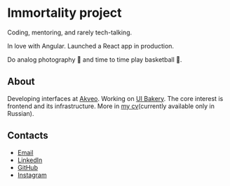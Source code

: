 # Immortality project

Coding, mentoring, and rarely tech-talking.

In love with Angular. Launched a React app in production.

Do analog photography 📸 and time to time play basketball 🏀.

## About

Developing interfaces at [Akveo](https://github.com/akveo). Working on [UI Bakery](https://uibakery.io). The core interest is frontend and its infrastructure. More in [my cv](https://sashaqred.com/ru/cv)(currently available only in Russian).

## Contacts

- [Email](mailto:sashaqred@ya.ru)
- [LinkedIn](https://www.linkedin.com/in/sashaqred)
- [GitHub](https://github.com/sashaqred)
- [Instagram](https://www.instagram.com/sashaqred)
